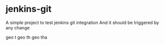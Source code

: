 # jenkins-git

A simple project to test jenkins git integration
And it should be triggered by any change  

geo t
geo th
geo tha

